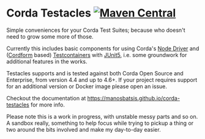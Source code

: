 # Corda Testacles [![Maven Central](https://img.shields.io/maven-central/v/com.github.manosbatsis.corda.testacles/corda-testacles-testcontainers.svg)](https://repo1.maven.org/maven2/com/github/manosbatsis/corda/testacles/) 

Simple conveniences for your Corda Test Suites; because who doesn't need 
to grow some more of those. 

Currently this includes basic components for using Corda's 
[Node Driver](https://docs.corda.net/docs/corda-os/4.6/tutorial-integration-testing.html) 
and ([Cordform](https://docs.corda.net/docs/corda-os/4.6/generating-a-node.html) 
based) [Testcontainers](https://www.testcontainers.org/) with [JUnit5](https://junit.org/junit5), 
i.e. some groundwork for additional features in the works. 

Testacles supports and is tested against both Corda Open Source 
and Enterprise, from version 4.4 and up to 4.6+. If your project 
requires support for an additional version or Docker image 
please open an issue. 

Checkout the documentation at https://manosbatsis.github.io/corda-testacles for more info.

Please note this is a work in progress, with unstable messy 
parts and so on. A sandbox really, something to help focus while trying 
to pickup a thing or two around the bits involved and make my 
day-to-day easier.



